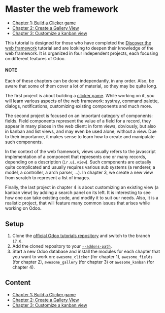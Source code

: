 # Master the web framework

* [Chapter 1: Build a Clicker game](developer/tutorials/master_odoo_web_framework/01_build_clicker_game.md)
* [Chapter 2: Create a Gallery View](developer/tutorials/master_odoo_web_framework/02_create_gallery_view.md)
* [Chapter 3: Customize a kanban view](developer/tutorials/master_odoo_web_framework/03_customize_kanban_view.md)

This tutorial is designed for those who have completed the [Discover the web framework](developer/tutorials/discover_js_framework.md) tutorial and
are looking to deepen their knowledge of the web framework. It is organized in four independent
projects, each focusing on different features of Odoo.

#### NOTE
Each of these chapters can be done independantly, in any order. Also, be aware that some of them
cover a lot of material, so they may be quite long.

The first project is about building a [clicker game](https://en.wikipedia.org/wiki/Incremental_game).
While working on it, you will learn various aspects of the web framework: systray, command palette,
dialogs, notifications, customizing existing components and much more.

The second project is focused on an important category of components: fields. Field components
represent the value of a field for a record, they appear in many places in the web client: in form
views, obviously, but also in kanban and list views, and may even be used alone, without a view.
Due to their importance, it makes sense to learn how to create and manipulate such components.

In the context of the web framework, views usually refers to the javascript implementation of a
component that represents one or many records, depending on a description (`ir.ui.view`). Such
components are actually quite complicated and usually requires various sub systems (a renderer,
a model, a controller, a arch parser, ...). In chapter 3, we create a new view from scratch to
represent a list of images.

Finally, the last project in chapter 4 is about customizing an existing view (a kanban view) by
adding a search panel on its left. It is interesting to see how one can take existing code, and
modify it to suit our needs. Also, it is a realistic project, that will feature many common issues
that arises while working on Odoo.

<a id="tutorials-master-odoo-web-framework-setup"></a>

## Setup

1. Clone the [official Odoo tutorials repository](https://github.com/odoo/tutorials) and switch to
   the branch `17.0`.
2. Add the cloned repository to your [`--addons-path`](developer/reference/cli.md#cmdoption-odoo-bin-addons-path).
3. Start a new Odoo database and install the modules for each chapter that you want to work on:
   `awesome_clicker` (for chapter 1), `awesome_fields` (for chapter 2), `awesome_gallery` (for chapter 3) or `awesome_kanban` (for chapter 4).

## Content

- [Chapter 1: Build a Clicker game](developer/tutorials/master_odoo_web_framework/01_build_clicker_game.md)
- [Chapter 2: Create a Gallery View](developer/tutorials/master_odoo_web_framework/02_create_gallery_view.md)
- [Chapter 3: Customize a kanban view](developer/tutorials/master_odoo_web_framework/03_customize_kanban_view.md)
